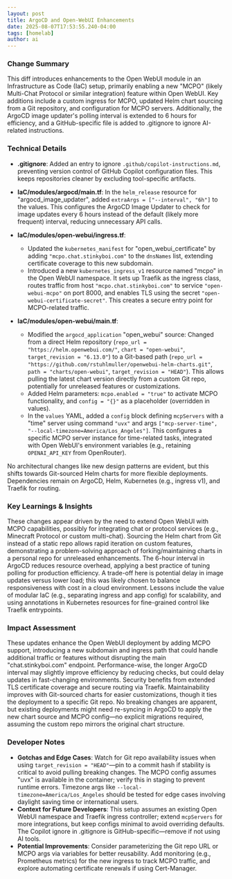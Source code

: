 ```yaml
--- 
layout: post 
title: ArgoCD and Open-WebUI Enhancements
date: 2025-08-07T17:53:55.240-04:00
tags: [homelab]
author: ai
---
```

### Change Summary
This diff introduces enhancements to the Open WebUI module in an Infrastructure as Code (IaC) setup, primarily enabling a new "MCPO" (likely Multi-Chat Protocol or similar integration) feature within Open WebUI. Key additions include a custom ingress for MCPO, updated Helm chart sourcing from a Git repository, and configuration for MCPO servers. Additionally, the ArgoCD image updater's polling interval is extended to 6 hours for efficiency, and a GitHub-specific file is added to .gitignore to ignore AI-related instructions.

### Technical Details
- **.gitignore**: Added an entry to ignore `.github/copilot-instructions.md`, preventing version control of GitHub Copilot configuration files. This keeps repositories cleaner by excluding tool-specific artifacts.

- **IaC/modules/argocd/main.tf**: In the `helm_release` resource for "argocd_image_updater", added `extraArgs = ["--interval", "6h"]` to the values. This configures the ArgoCD Image Updater to check for image updates every 6 hours instead of the default (likely more frequent) interval, reducing unnecessary API calls.

- **IaC/modules/open-webui/ingress.tf**:
  - Updated the `kubernetes_manifest` for "open_webui_certificate" by adding `"mcpo.chat.stinkyboi.com"` to the `dnsNames` list, extending certificate coverage to this new subdomain.
  - Introduced a new `kubernetes_ingress_v1` resource named "mcpo" in the Open WebUI namespace. It sets up Traefik as the ingress class, routes traffic from host `"mcpo.chat.stinkyboi.com"` to service `"open-webui-mcpo"` on port 8000, and enables TLS using the secret `"open-webui-certificate-secret"`. This creates a secure entry point for MCPO-related traffic.

- **IaC/modules/open-webui/main.tf**:
  - Modified the `argocd_application` "open_webui" source: Changed from a direct Helm repository (`repo_url = "https://helm.openwebui.com/"`, `chart = "open-webui"`, `target_revision = "6.13.0"`) to a Git-based path (`repo_url = "https://github.com/rstuhlmuller/openwebui-helm-charts.git"`, `path = "charts/open-webui"`, `target_revision = "HEAD"`). This allows pulling the latest chart version directly from a custom Git repo, potentially for unreleased features or customizations.
  - Added Helm parameters: `mcpo.enabled = "true"` to activate MCPO functionality, and `config = "{}"` as a placeholder (overridden in values).
  - In the `values` YAML, added a `config` block defining `mcpServers` with a "time" server using command `"uvx"` and args `["mcp-server-time", "--local-timezone=America/Los_Angeles"]`. This configures a specific MCPO server instance for time-related tasks, integrated with Open WebUI's environment variables (e.g., retaining `OPENAI_API_KEY` from OpenRouter).

No architectural changes like new design patterns are evident, but this shifts towards Git-sourced Helm charts for more flexible deployments. Dependencies remain on ArgoCD, Helm, Kubernetes (e.g., ingress v1), and Traefik for routing.

### Key Learnings & Insights
These changes appear driven by the need to extend Open WebUI with MCPO capabilities, possibly for integrating chat or protocol services (e.g., Minecraft Protocol or custom multi-chat). Sourcing the Helm chart from Git instead of a static repo allows rapid iteration on custom features, demonstrating a problem-solving approach of forking/maintaining charts in a personal repo for unreleased enhancements. The 6-hour interval in ArgoCD reduces resource overhead, applying a best practice of tuning polling for production efficiency. A trade-off here is potential delay in image updates versus lower load; this was likely chosen to balance responsiveness with cost in a cloud environment. Lessons include the value of modular IaC (e.g., separating ingress and app config) for scalability, and using annotations in Kubernetes resources for fine-grained control like Traefik entrypoints.

### Impact Assessment
These updates enhance the Open WebUI deployment by adding MCPO support, introducing a new subdomain and ingress path that could handle additional traffic or features without disrupting the main "chat.stinkyboi.com" endpoint. Performance-wise, the longer ArgoCD interval may slightly improve efficiency by reducing checks, but could delay updates in fast-changing environments. Security benefits from extended TLS certificate coverage and secure routing via Traefik. Maintainability improves with Git-sourced charts for easier customizations, though it ties the deployment to a specific Git repo. No breaking changes are apparent, but existing deployments might need re-syncing in ArgoCD to apply the new chart source and MCPO config—no explicit migrations required, assuming the custom repo mirrors the original chart structure.

### Developer Notes
- **Gotchas and Edge Cases**: Watch for Git repo availability issues when using `target_revision = "HEAD"`—pin to a commit hash if stability is critical to avoid pulling breaking changes. The MCPO config assumes "uvx" is available in the container; verify this in staging to prevent runtime errors. Timezone args like `--local-timezone=America/Los_Angeles` should be tested for edge cases involving daylight saving time or international users.
- **Context for Future Developers**: This setup assumes an existing Open WebUI namespace and Traefik ingress controller; extend `mcpServers` for more integrations, but keep configs minimal to avoid overriding defaults. The Copilot ignore in .gitignore is GitHub-specific—remove if not using AI tools.
- **Potential Improvements**: Consider parameterizing the Git repo URL or MCPO args via variables for better reusability. Add monitoring (e.g., Prometheus metrics) for the new ingress to track MCPO traffic, and explore automating certificate renewals if using Cert-Manager.